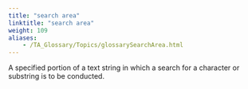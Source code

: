 ```yaml
--- 
title: "search area"
linktitle: "search area"
weight: 109
aliases: 
    - /TA_Glossary/Topics/glossarySearchArea.html
---
```


A specified portion of a text string in which a search for a character or substring is to be conducted.

